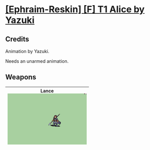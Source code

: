 # [\[Ephraim-Reskin\] \[F\] T1 Alice by Yazuki](./)
## Credits

Animation by Yazuki.

Needs an unarmed animation.

## Weapons

| <b>Lance</b><br/><img alt="Lance animation" src="./2.%20Lance/Lance.gif"/> |
| :---: |

